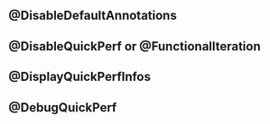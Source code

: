 ## @DisableDefaultAnnotations

## @DisableQuickPerf or @FunctionalIteration

## @DisplayQuickPerfInfos

## @DebugQuickPerf